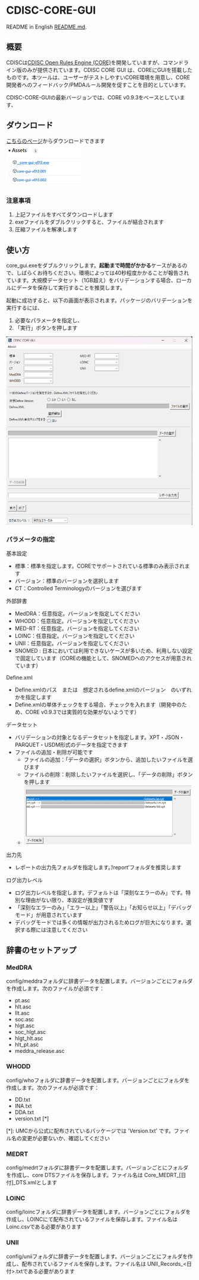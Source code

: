 # CDISC-CORE-GUI

README in English [README.md](https://github.com/HajimeShimizu/CDISC-CORE-GUI/blob/main/README.md).

## 概要
CDISCは[CDISC Open Rules Engine (CORE)](https://github.com/cdisc-org/cdisc-rules-engine)を開発していますが、コマンドライン版のみが提供されています。CDISC CORE GUI は、COREにGUIを搭載したものです。本ツールは、ユーザーがテストしやすいCORE環境を用意し、CORE開発者へのフィードバック/PMDAルール開発を促すことを目的としています。

CDISC-CORE-GUIの最新バージョンでは、CORE v0.9.3をベースとしています、

## ダウンロード
[こちらのページ](https://github.com/HajimeShimizu/CDISC-CORE-GUI/releases)からダウンロードできます\
<img width="200" alt="GUI image" src="files.png">

### 注意事項
1. 上記ファイルをすべてダウンロードします
2. exeファイルをダブルクリックすると、ファイルが結合されます
3. 圧縮ファイルを解凍します

## 使い方
core_gui.exeをダブルクリックします。**起動まで時間がかかる**ケースがあるので、しばらくお待ちください。環境によっては40秒程度かかることが報告されています。大規模データセット（1GB超え）をバリデーションする場合、ローカルにデータを保存して実行することを推奨します。

起動に成功すると、以下の画面が表示されます。パッケージのバリデーションを実行するには、
1. 必要なパラメータを指定し、
2. 「実行」ボタンを押します

<img width="501" alt="GUI image" src="core_gui_image.png">

### パラメータの指定
基本設定
- 標準：標準を指定します。COREでサポートされている標準のみ表示されます
- バージョン：標準のバージョンを選択します
- CT：Controlled Terminologyのバージョンを選びます

外部辞書
- MedDRA：任意指定。バージョンを指定してください
- WHODD：任意指定。バージョンを指定してください
- MED-RT：任意指定。バージョンを指定してください
- LOINC：任意指定。バージョンを指定してください
- UNII：任意指定。バージョンを指定してください
- SNOMED : 日本においては利用できないケースが多いため、利用しない設定で固定しています（COREの機能として、SNOMEDへのアクセスが用意されています）

Define.xml
- Define.xmlのパス　または　想定されるdefine.xmlのバージョン　のいずれかを指定します
- Define.xmlの単体チェックをする場合、チェックを入れます（開発中のため、CORE v0.9.3では実質的な効果がないようです）

データセット
- バリデーションの対象となるデータセットを指定します。XPT・JSON・PARQUET・USDM形式のデータを指定できます
- ファイルの追加・削除が可能です
  - ファイルの追加：「データの選択」ボタンから、追加したいファイルを選びます
  - ファイルの削除：削除したいファイルを選択し、「データの削除」ボタンを押します
  - <img width="450" alt="GUI delete" src="gui_delete.png">

出力先
- レポートの出力先フォルダを指定します。’/report’フォルダを推奨します

ログ出力レベル
- ログ出力レベルを指定します。デフォルトは「深刻なエラーのみ」です。特別な理由がない限り、本設定が推奨値です
- 「深刻なエラーのみ」「エラー以上」「警告以上」「お知らせ以上」「デバッグモード」が用意されています
- デバッグモードでは多くの情報が出力されるためログが巨大になります。選択する際には注意してください

## 辞書のセットアップ
### MedDRA
config/meddraフォルダに辞書データを配置します。バージョンごとにフォルダを作成します。次のファイルが必須です：
- pt.asc
- hlt.asc
- llt.asc
- soc.asc
- hlgt.asc
- soc_hlgt.asc
- hlgt_hlt.asc
- hlt_pt.asc
- meddra_release.asc

### WHODD
config/whoフォルダに辞書データを配置します。バージョンごとにフォルダを作成します。次のファイルが必須です：
- DD.txt
- INA.txt
- DDA.txt
- version.txt [*]

[*]: UMCから公式に配布されているパッケージでは 'Version.txt' です。ファイル名の変更が必要ないか、確認してください

### MEDRT
config/medrtフォルダに辞書データを配置します。バージョンごとにフォルダを作成し、core DTSファイルを保存します。ファイル名は Core_MEDRT_[日付]_DTS.xmlとします

### LOINC
config/loincフォルダに辞書データを配置します。バージョンごとにフォルダを作成し、LOINCにて配布されているファイルを保存します。ファイル名は Loinc.csvである必要があります

### UNII
config/uniiフォルダに辞書データを配置します。バージョンごとにフォルダを作成し、配布されているファイルを保存します。ファイル名は UNII_Records_<日付>.txtである必要があります

